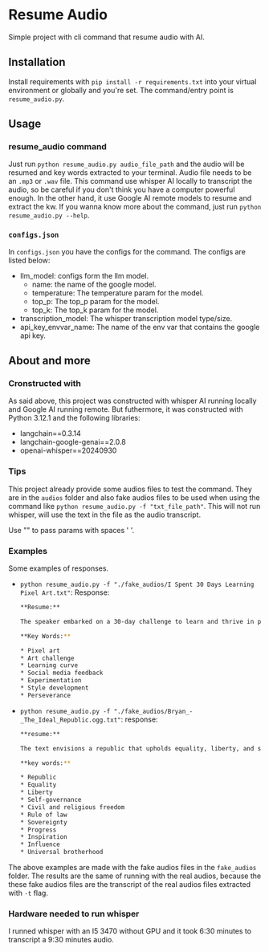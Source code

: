 # Resume Audio
Simple project with cli command that resume audio with AI.

## Installation
Install requirements with `pip install -r requirements.txt` into your virtual environment or globally and 
you're set. The command/entry point is `resume_audio.py`.

## Usage
### resume_audio command
Just run `python resume_audio.py audio_file_path` and the audio will be resumed and key words extracted to your
terminal. Audio file needs to be an `.mp3` or `.wav` file. This command use whisper AI locally to 
transcript the audio, so be careful if you don't think you have a computer powerful enough. 
In the other hand, it use Google AI remote models to resume and extract the kw.
If you wanna know more about the command, just run `python resume_audio.py --help`.


### `configs.json`
In `configs.json` you have the configs for the command. The configs are listed below:
- llm_model: configs form the llm model.
    - name: the name of the google model.
    - temperature: The temperature param for the model.
    - top_p: The top_p param for the model.
    - top_k: The top_k param for the model.
- transcription_model: The whisper transcription model type/size.
- api_key_envvar_name: The name of the env var that contains the google api key.

## About and more
### Cronstructed with
As said above, this project was constructed with whisper AI running locally and Google AI running remote.
But futhermore, it was constructed with Python 3.12.1 and the following libraries:
- langchain==0.3.14
- langchain-google-genai==2.0.8
- openai-whisper==20240930

### Tips
This project already provide some audios files to test the command. They are in the `audios` folder and also 
fake audios files to be used when using the command like `python resume_audio.py -f "txt_file_path"`. This 
will not run whisper, will use the text in the file as the audio transcript.

Use "" to pass params with spaces ' '.

### Examples
Some examples of responses.
- `python resume_audio.py -f "./fake_audios/I Spent 30 Days Learning Pixel Art.txt"`:
    Response:
    ```bash
    **Resume:**

    The speaker embarked on a 30-day challenge to learn and thrive in pixel art, despite having no prior experience. Despite initial setbacks, they persisted, experimenting with different techniques and seeking feedback from social media. By the end of the challenge, they had developed their own unique style and received positive feedback on their work.

    **Key Words:**

    * Pixel art
    * Art challenge
    * Learning curve
    * Social media feedback
    * Experimentation
    * Style development
    * Perseverance
    ```
- `python resume_audio.py -f "./fake_audios/Bryan_-_The_Ideal_Republic.ogg.txt"`:
    response:
    ```bash
    **resume:**

    The text envisions a republic that upholds equality, liberty, and self-governance. It emphasizes the importance of civil and religious freedom, the rule of law, and the sovereignty of citizens. The republic is depicted as a beacon of hope and inspiration, influencing global progress and resolving societal issues.

    **key words:**

    * Republic
    * Equality
    * Liberty
    * Self-governance
    * Civil and religious freedom
    * Rule of law
    * Sovereignty
    * Progress
    * Inspiration
    * Influence
    * Universal brotherhood
    ```

The above examples are made with the fake audios files in the `fake_audios` folder. The results are the same of 
running with the real audios, because the these fake audios files are the transcript of the real audios files 
extracted with `-t` flag.

### Hardware needed to run whisper
I runned whisper with an I5 3470 without GPU and it took 6:30 minutes to transcript a 9:30 minutes audio.